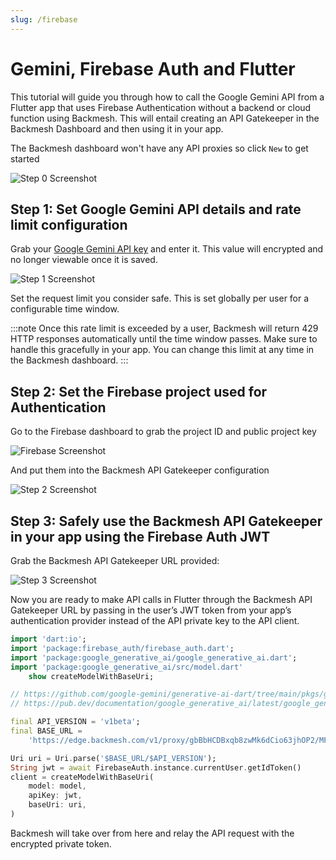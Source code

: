 ```yaml
---
slug: /firebase
---
```


# Gemini, Firebase Auth and Flutter

This tutorial will guide you through how to call the Google Gemini API from a Flutter app that uses Firebase Authentication without a backend or cloud function using Backmesh. This will entail creating an API Gatekeeper in the Backmesh Dashboard and then using it in your app.

The Backmesh dashboard won't have any API proxies so click `New` to get started

![Step 0 Screenshot](/emptydash.png)

## Step 1: Set Google Gemini API details and rate limit configuration

Grab your [Google Gemini API key](https://aistudio.google.com/app/apikey) and enter it. This value will encrypted and no longer viewable once it is saved.

![Step 1 Screenshot](/firebase+gemini/step1.png)

Set the request limit you consider safe. This is set globally per user for a configurable time window.

:::note
Once this rate limit is exceeded by a user, Backmesh will return 429 HTTP responses automatically until the time window passes. Make sure to handle this gracefully in your app. You can change this limit at any time in the Backmesh dashboard.
:::

## Step 2: Set the Firebase project used for Authentication

Go to the Firebase dashboard to grab the project ID and public project key

![Firebase Screenshot](/firebase+gemini/firebase.png)

And put them into the Backmesh API Gatekeeper configuration

![Step 2 Screenshot](/firebase+gemini/step2.png)

## Step 3: Safely use the Backmesh API Gatekeeper in your app using the Firebase Auth JWT

Grab the Backmesh API Gatekeeper URL provided:

![Step 3 Screenshot](/firebase+gemini/step3.png)

Now you are ready to make API calls in Flutter through the Backmesh API Gatekeeper URL by passing in the user’s JWT token from your app’s authentication provider instead of the API private key to the API client.

```dart title="gemini.dart"
import 'dart:io';
import 'package:firebase_auth/firebase_auth.dart';
import 'package:google_generative_ai/google_generative_ai.dart';
import 'package:google_generative_ai/src/model.dart'
    show createModelWithBaseUri;

// https://github.com/google-gemini/generative-ai-dart/tree/main/pkgs/google_generative_ai
// https://pub.dev/documentation/google_generative_ai/latest/google_generative_ai/google_generative_ai-library.html

final API_VERSION = 'v1beta';
final BASE_URL =
    'https://edge.backmesh.com/v1/proxy/gbBbHCDBxqb8zwMk6dCio63jhOP2/MFKiANCW8gFcOxT3YYU';

Uri uri = Uri.parse('$BASE_URL/$API_VERSION');
String jwt = await FirebaseAuth.instance.currentUser.getIdToken()
client = createModelWithBaseUri(
    model: model,
    apiKey: jwt,
    baseUri: uri,
)
```

Backmesh will take over from here and relay the API request with the encrypted private token.
